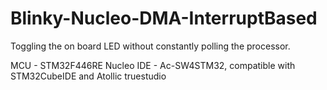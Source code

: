 # Blinky-Nucleo-DMA-InterruptBased
Toggling the on board LED without constantly polling the processor.


MCU - STM32F446RE Nucleo
IDE - Ac-SW4STM32, compatible with STM32CubeIDE and Atollic truestudio

